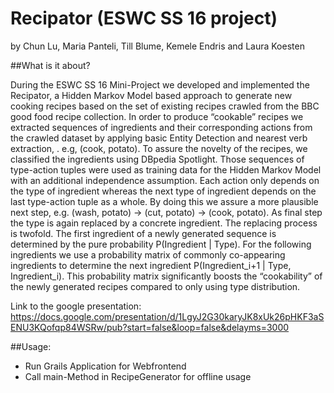 # Recipator (ESWC SS 16 project)
by Chun Lu, Maria Panteli, Till Blume, Kemele Endris and Laura Koesten

##What is it about?

During the ESWC SS 16 Mini-Project we developed and implemented the Recipator, 
a Hidden Markov Model based approach to generate new cooking recipes based on 
the set of existing recipes crawled from the BBC good food recipe collection. 
In order to produce “cookable” recipes we extracted sequences of ingredients 
and their corresponding actions from the crawled dataset by applying basic 
Entity Detection and nearest verb extraction, . e.g, (cook, potato). 
To assure the novelty of the recipes, we classified the ingredients using DBpedia Spotlight. 
Those sequences of type-action tuples were used as training data for the 
Hidden Markov Model with an additional independence assumption. Each action 
only depends on the type of ingredient whereas the next type of ingredient 
depends on the last type-action tuple as a whole. By doing this we assure a 
more plausible next step, e.g. (wash, potato) -> (cut, potato) -> (cook, potato).
As final step the type is again replaced by a concrete ingredient. The replacing 
process is twofold. The first ingredient of a newly generated sequence is 
determined by the pure probability P(Ingredient | Type). For the following 
ingredients we use a probability matrix of commonly co-appearing ingredients to 
determine the next ingredient P(Ingredient_i+1 | Type, Ingredient_i). 
This probability matrix significantly boosts the “cookability” of the newly 
generated recipes compared to only using type distribution.

Link to the google presentation:
https://docs.google.com/presentation/d/1LgyJ2G30karyJK8xUk26pHKF3aSENU3KQofqp84WSRw/pub?start=false&loop=false&delayms=3000

##Usage:

 + Run Grails Application for Webfrontend
 + Call main-Method in RecipeGenerator for offline usage